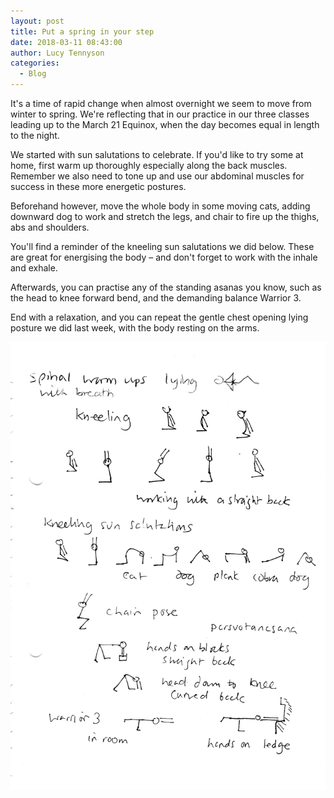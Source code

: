 ```yaml
---
layout: post
title: Put a spring in your step
date: 2018-03-11 08:43:00
author: Lucy Tennyson
categories:
  - Blog
---
```


It's a time of rapid change when almost overnight we seem to move from winter to spring. We're reflecting that in our practice in our three classes leading up to the March 21 Equinox, when the day becomes equal in length to the night.

We started with sun salutations to celebrate. If you'd like to try some at home, first warm up thoroughly especially along the back muscles. Remember we also need to tone up and use our abdominal muscles for success in these more energetic postures.

Beforehand however, move the whole body in some moving cats, adding downward dog to work and stretch the legs, and chair to fire up the thighs, abs and shoulders.

You'll find a reminder of the kneeling sun salutations we did below. These are great for energising the body – and don't forget to work with the inhale and exhale.

Afterwards, you can practise any of the standing asanas you know, such as the head to knee forward bend, and the demanding balance Warrior 3.

End with a relaxation, and you can repeat the gentle chest opening lying posture we did last week, with the body resting on the arms.

![](/uploads/versions/yogablog11march---x----1737-2470x---.jpg)